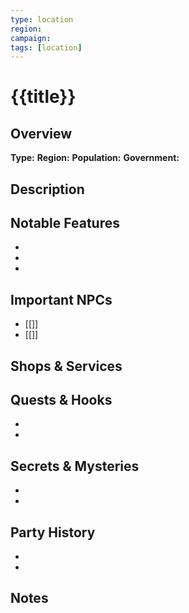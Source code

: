 ```yaml
---
type: location
region: 
campaign: 
tags: [location]
---
```


# {{title}}

## Overview
**Type:** 
**Region:** 
**Population:** 
**Government:** 

## Description


## Notable Features
- 
- 
- 

## Important NPCs
- [[]]
- [[]]

## Shops & Services


## Quests & Hooks
- 
- 

## Secrets & Mysteries
- 
- 

## Party History
- 
- 

## Notes